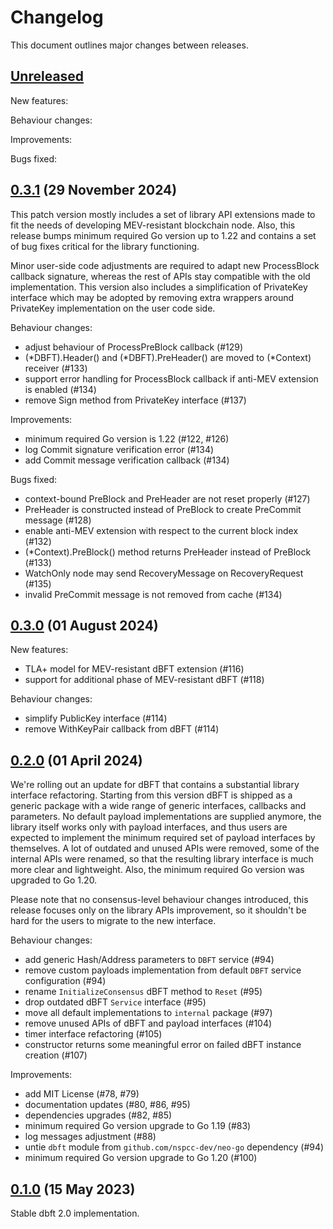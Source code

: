 # Changelog

This document outlines major changes between releases.

## [Unreleased]

New features:

Behaviour changes:

Improvements:

Bugs fixed:

## [0.3.1] (29 November 2024)

This patch version mostly includes a set of library API extensions made to fit the
needs of developing MEV-resistant blockchain node. Also, this release bumps minimum
required Go version up to 1.22 and contains a set of bug fixes critical for the
library functioning.

Minor user-side code adjustments are required to adapt new ProcessBlock callback
signature, whereas the rest of APIs stay compatible with the old implementation.
This version also includes a simplification of PrivateKey interface which may be
adopted by removing extra wrappers around PrivateKey implementation on the user code
side.

Behaviour changes:
 * adjust behaviour of ProcessPreBlock callback (#129)
 * (*DBFT).Header() and (*DBFT).PreHeader() are moved to (*Context) receiver (#133)
 * support error handling for ProcessBlock callback if anti-MEV extension is enabled
   (#134)
 * remove Sign method from PrivateKey interface (#137)

Improvements:
 * minimum required Go version is 1.22 (#122, #126)
 * log Commit signature verification error (#134)
 * add Commit message verification callback (#134)

Bugs fixed:
 * context-bound PreBlock and PreHeader are not reset properly (#127)   
 * PreHeader is constructed instead of PreBlock to create PreCommit message (#128)
 * enable anti-MEV extension with respect to the current block index (#132)
 * (*Context).PreBlock() method returns PreHeader instead of PreBlock (#133)
 * WatchOnly node may send RecoveryMessage on RecoveryRequest (#135)
 * invalid PreCommit message is not removed from cache (#134)

## [0.3.0] (01 August 2024)

New features:
 * TLA+ model for MEV-resistant dBFT extension (#116)
 * support for additional phase of MEV-resistant dBFT (#118)

Behaviour changes:
 * simplify PublicKey interface (#114)
 * remove WithKeyPair callback from dBFT (#114)

## [0.2.0] (01 April 2024)

We're rolling out an update for dBFT that contains a substantial library interface
refactoring. Starting from this version dBFT is shipped as a generic package with
a wide range of generic interfaces, callbacks and parameters. No default payload
implementations are supplied anymore, the library itself works only with payload
interfaces, and thus users are expected to implement the minimum required set of
payload interfaces by themselves. A lot of outdated and unused APIs were removed,
some of the internal APIs were renamed, so that the resulting library interface
is much more clear and lightweight. Also, the minimum required Go version was
upgraded to Go 1.20.

Please note that no consensus-level behaviour changes introduced, this release
focuses only on the library APIs improvement, so it shouldn't be hard for the users
to migrate to the new interface.

Behaviour changes:
 * add generic Hash/Address parameters to `DBFT` service (#94)
 * remove custom payloads implementation from default `DBFT` service configuration
   (#94)
 * rename `InitializeConsensus` dBFT method to `Reset` (#95)
 * drop outdated dBFT `Service` interface (#95)
 * move all default implementations to `internal` package (#97)
 * remove unused APIs of dBFT and payload interfaces (#104)
 * timer interface refactoring (#105)
 * constructor returns some meaningful error on failed dBFT instance creation (#107)

Improvements:
 * add MIT License (#78, #79)
 * documentation updates (#80, #86, #95)
 * dependencies upgrades (#82, #85)
 * minimum required Go version upgrade to Go 1.19 (#83)
 * log messages adjustment (#88)
 * untie `dbft` module from `github.com/nspcc-dev/neo-go` dependency (#94)
 * minimum required Go version upgrade to Go 1.20 (#100)

## [0.1.0] (15 May 2023)

Stable dbft 2.0 implementation.

[Unreleased]: https://github.com/nspcc-dev/dbft/compare/v0.3.1...master
[0.3.1]: https://github.com/nspcc-dev/dbft/releases/v0.3.1
[0.3.0]: https://github.com/nspcc-dev/dbft/releases/v0.3.0
[0.2.0]: https://github.com/nspcc-dev/dbft/releases/v0.2.0
[0.1.0]: https://github.com/nspcc-dev/dbft/releases/v0.1.0
